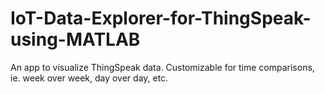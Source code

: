 # IoT-Data-Explorer-for-ThingSpeak-using-MATLAB
An app to visualize ThingSpeak data.  Customizable for time comparisons, ie. week over week, day over day, etc.
